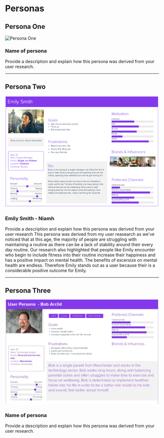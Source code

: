 # Personas

<!-- edit as required -->

## Persona One

<img src="sp2-media/JuliePersona-IC.png" alt="Persona One" width="1000">

### Name of persona
Provide a description and explain how this persona was derived from your user research.

---

## Persona Two

<img src="sp2-media/User Persona-NB.png" alt="Persona Two" width="1000">

### Emily Smith - Niamh
Provide a description and explain how this persona was derived from your user research
This persona was derived from my user reasearch as we've noticed that at this age, the majority of people are struggling with maintaining a routine as there can be a lack of stability around their every day routine. Our research also highlighted that people like Emily encounter who begin to include fitness into their routine increase their happiness and has a positive impact on mental health. The benefits of excersize on mental health are endless. Therefore Emily stands out as a user because their is a considerable positive outcome for Emily.

---

## Persona Three

<img src="sp2-media/Liam User Persona .jpg" alt="Persona Three" width="1000">

### Name of persona
Provide a description and explain how this persona was derived from your user research.
